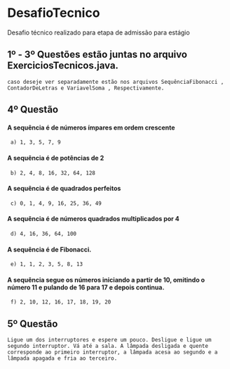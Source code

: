 # DesafioTecnico
Desafio técnico realizado para etapa de admissão para estágio

## 1º - 3º Questões estão juntas no arquivo ExerciciosTecnicos.java.

    caso deseje ver separadamente estão nos arquivos SequênciaFibonacci , ContadorDeLetras e VariavelSoma , Respectivamente.

## 4º Questão

#### A sequência é de números ímpares em ordem crescente
     a) 1, 3, 5, 7, 9
#### A sequência é de potências de 2
     b) 2, 4, 8, 16, 32, 64, 128
#### A sequência é de quadrados perfeitos
     c) 0, 1, 4, 9, 16, 25, 36, 49
#### A sequência é de números quadrados multiplicados por 4
     d) 4, 16, 36, 64, 100
#### A sequência é de Fibonacci.
     e) 1, 1, 2, 3, 5, 8, 13
#### A sequência segue os números iniciando a partir de 10, omitindo o número 11 e pulando de 16 para 17 e depois continua.
     f) 2, 10, 12, 16, 17, 18, 19, 20

## 5º Questão
    Ligue um dos interruptores e espere um pouco. Desligue e ligue um segundo interruptor. Vá até a sala. A lâmpada desligada e quente corresponde ao primeiro interruptor, a lâmpada acesa ao segundo e a lâmpada apagada e fria ao terceiro.
